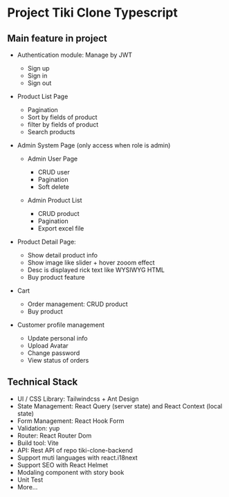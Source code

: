 # Project Tiki Clone Typescript

## Main feature in project

- Authentication module: Manage by JWT

  - Sign up
  - Sign in
  - Sign out

- Product List Page

  - Pagination
  - Sort by fields of product
  - filter by fields of product
  - Search products

- Admin System Page (only access when role is admin)

  - Admin User Page
    - CRUD user
    - Pagination
    - Soft delete
    
  - Admin Product List
    - CRUD product
    - Pagination
    - Export excel file

- Product Detail Page:

  - Show detail product info
  - Show image like slider + hover zooom effect
  - Desc is displayed rick text like WYSIWYG HTML
  - Buy product feature

- Cart

  - Order management: CRUD product
  - Buy product

- Customer profile management

  - Update personal info
  - Upload Avatar
  - Change password
  - View status of orders

## Technical Stack

- UI / CSS Library: Tailwindcss + Ant Design
- State Management: React Query (server state) and React Context (local state)
- Form Management: React Hook Form
- Validation: yup
- Router: React Router Dom
- Build tool: Vite
- API: Rest API of repo tiki-clone-backend
- Support muti languages with react.i18next
- Support SEO with React Helmet
- Modaling component with story book
- Unit Test
- More...
